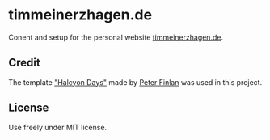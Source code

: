 # timmeinerzhagen.de

Conent and setup for the personal website [timmeinerzhagen.de](https://www.timmeinerzhagen.de).

## Credit
The template ["Halcyon Days"](http://tympanus.net/codrops/2014/07/14/freebie-halcyon-days-one-page-website-template/) made by [Peter Finlan](http://peterfinlan.com/) was used in this project.

## License
Use freely under MIT license.
